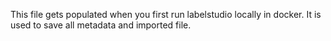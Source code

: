 This file gets populated when you first run labelstudio locally in docker. It is used to save all metadata and imported file. 
